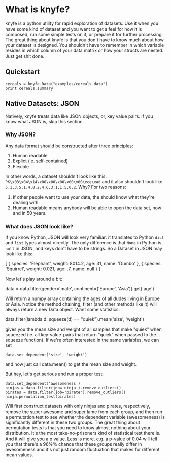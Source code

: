 What is knyfe?
==============

knyfe is a python utility for rapid exploration of datasets. Use it when you have some kind of dataset and you want to get a feel for how it is composed, run some simple tests on it, or prepare it for further processing. The great thing about knyfe is that you don't have to know much about how your dataset is designed. You shouldn't have to remember in which variable resides in which column of your data matrix or how your structs are nested. Just get shit done.

Quickstart
----------

    cereals = knyfe.Data("examples/cereals.data")
    print cereals.summary


Native Datasets: JSON
---------------------

Natively, knyfe treats data like JSON objects, or, key value pairs. If you know what JSON is, skip this section.

### Why JSON?

Any data format should be constructed after three principles:

1. Human readable
2. Explict (ie. self-contained)
3. Flexible

In other words, a dataset shouldn't look like this: `PK\x03\x04\x14\x00\x00\x00\x00\x00\xce\xad` and it also shouldn't look like `5.1,3.5,1.4,0.2;4.6,3.1,1.5,0.2`. Why? For two reasons:

1. If other people want to use your data, the should know what they're dealing with.
2. Human readable means anybody will be able to open the data set, now and in 50 years.

### What does JSON look like?

If you know Python, JSON will look very familiar: it translates to Python `dict` and `list` types almost directly. The only difference is that `None` in Python is `null` in JSON, and keys don't have to be strings. So a Dataset in JSON may look like this:

  [
    {
      species: 'Elephant',
      weight: 8014.2,
      age: 31,
      name: 'Dumbo'
    },
    {
      species: 'Squirrel',
      weight: 0.021,
      age: .7,
      name: null
    }
  ]

Now let's play around a bit:

  data = data.filter(gender='male', continent=('Europe', 'Asia')).get('age')

Will return a numpy array containing the ages of all dudes living in Europe
or Asia. Notice the method chaining; filter (and other methods like it) will
always return a new Data object. Want some statistics:

  data.filter(lambda d: squeeze(d) == "quiek").mean('size', 'weight')

gives you the mean size and weight of all samples that make "quiek" when
squeezed (ie. all key-value-pairs that return "quiek" when passed to the
squeeze function). If we're often interested in the same variables, we can set

    data.set_dependent('size', 'weight')

and now just call data.mean() to get the mean size and weight.

But hey, let's get serious and run a proper test:

    data.set_dependent('awesomeness')
    ninjas = data.filter(job='ninja').remove_outliers()
    pirates = data.filter(job='pirate').remove_outliers()
    ninja.permutation_test(pirates)

Will first construct datasets with only ninjas and pirates, respectively,
remove the super awesome and super lame from each group, and then run a
permutation test to see whether the dependent variable (awesomeness) is
significantly different in these two groups. The great thing about 
permutation tests is that you need to know almost nothing about your 
distribution. It's the most take-no-prisoners kind of statistical test there
is. And it will give you a p value. Less is more. e.g. a p-value of 0.04 will
tell you that there's a 96%% chance that these groups really differ in
awesomeness and it's not just random fluctuation that makes for different mean
values.